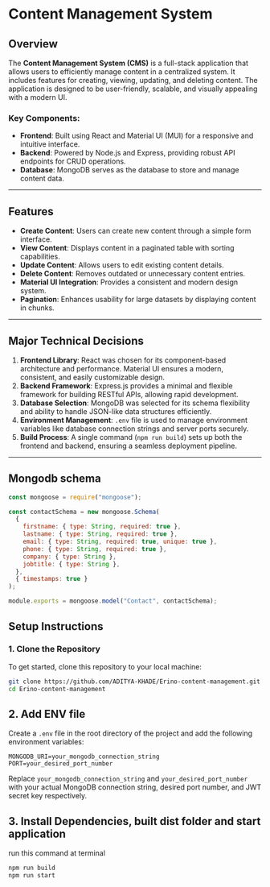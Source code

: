# Content Management System

## Overview

The **Content Management System (CMS)** is a full-stack application that allows users to efficiently manage content in a centralized system. It includes features for creating, viewing, updating, and deleting content. The application is designed to be user-friendly, scalable, and visually appealing with a modern UI.

### Key Components:
- **Frontend**: Built using React and Material UI (MUI) for a responsive and intuitive interface.
- **Backend**: Powered by Node.js and Express, providing robust API endpoints for CRUD operations.
- **Database**: MongoDB serves as the database to store and manage content data.

---

## Features
- **Create Content**: Users can create new content through a simple form interface.
- **View Content**: Displays content in a paginated table with sorting capabilities.
- **Update Content**: Allows users to edit existing content details.
- **Delete Content**: Removes outdated or unnecessary content entries.
- **Material UI Integration**: Provides a consistent and modern design system.
- **Pagination**: Enhances usability for large datasets by displaying content in chunks.

---

## Major Technical Decisions

1. **Frontend Library**: React was chosen for its component-based architecture and performance. Material UI ensures a modern, consistent, and easily customizable design.
2. **Backend Framework**: Express.js provides a minimal and flexible framework for building RESTful APIs, allowing rapid development.
3. **Database Selection**: MongoDB was selected for its schema flexibility and ability to handle JSON-like data structures efficiently.
4. **Environment Management**: `.env` file is used to manage environment variables like database connection strings and server ports securely.
5. **Build Process**: A single command (`npm run build`) sets up both the frontend and backend, ensuring a seamless deployment pipeline.

---


## Mongodb schema
```javascript
const mongoose = require("mongoose");

const contactSchema = new mongoose.Schema(
  {
    firstname: { type: String, required: true },
    lastname: { type: String, required: true },
    email: { type: String, required: true, unique: true },
    phone: { type: String, required: true },
    company: { type: String },
    jobtitle: { type: String },
  },
  { timestamps: true }
);

module.exports = mongoose.model("Contact", contactSchema);

```



## Setup Instructions

### 1. Clone the Repository

To get started, clone this repository to your local machine:

```bash
git clone https://github.com/ADITYA-KHADE/Erino-content-management.git
cd Erino-content-management
```

## 2. Add ENV file 

Create a `.env` file in the root directory of the project and  add the following environment variables:

```plaintext
MONGODB_URI=your_mongodb_connection_string
PORT=your_desired_port_number

```

Replace `your_mongodb_connection_string` and `your_desired_port_number` with your actual MongoDB connection string, desired port number, and JWT secret key respectively.

## 3. Install Dependencies, built dist folder and start application

run this command at terminal

```bash
npm run build
npm run start
```
